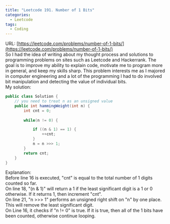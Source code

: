 ```yaml
---
title: "Leetcode 191. Number of 1 Bits"
categories:
  - Leetcode
tags:
  - Coding
---
```

URL: [https://leetcode.com/problems/number-of-1-bits/](https://leetcode.com/problems/number-of-1-bits/)  
So I had the idea of writing about my thought process and solutions to programming problems on sites such as Leetcode and Hackerrank. The goal is to improve my ability to explain code, motivate me to program more in general, and keep my skills sharp. This problem interests me as I majored in computer engineering and a lot of the programming I had to do involved bit manipulation and detecting the value of individual bits.  
My solution:
```java
public class Solution {
    // you need to treat n as an unsigned value
    public int hammingWeight(int n) {
        int cnt = 0;
        
        while(n != 0) {

            if ((n & 1) == 1) {  
                ++cnt;
            }
            n = n >>> 1;
        }
        return cnt;
    }
}
```
Explanation:  
Before line 16 is executed, "cnt" is equal to the total number of 1 digits counted so far.  
On line 18, "(n & 1)" will return a 1 if the least significant digit is a 1 or 0 otherwise.  If it returns 1, then increment "cnt".  
On line 21, "n >>> 1" performs an unsigned right shift on "n" by one place. This will remove the least significant digit.  
On Line 16, it checks if "n != 0" is true. If it is true, then all of the 1 bits have been counted, otherwise continue looping.


